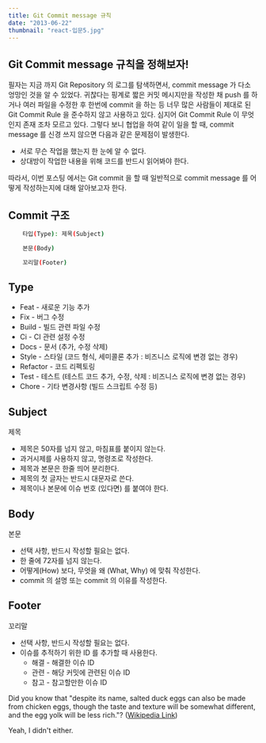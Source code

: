 ```yaml
---
title: Git Commit message 규칙
date: "2013-06-22"
thumbnail: "react-입문5.jpg"
---
```


## Git Commit message 규칙을 정해보자!

필자는 지금 까지 Git Repository 의 로그를 탐색하면서, commit message 가 다소 엉망인 것을 알 수 있었다.
귀찮다는 핑계로 짧은 커밋 메시지만을 작성한 채 push 를 하거나 여러 파일을 수정한 후 한번에 commit 을 하는 등 너무 많은 사람들이 제대로 된 Git Commit Rule 을 준수하지 않고 사용하고 있다. 심지어 Git Commit Rule 이 무엇인지 존재 조차 모르고 있다. 그렇다 보니 협업을 하여 같이 일을 할 때, commit message 를 신경 쓰지 않으면 다음과 같은 문제점이 발생한다.

- 서로 무슨 작업을 했는지 한 눈에 알 수 없다.
- 상대방이 작업한 내용을 위해 코드를 반드시 읽어봐야 한다.

따라서, 이번 포스팅 에서는 Git commit 을 할 때 일반적으로 commit message 를 어떻게 작성하는지에 대해 알아보고자 한다.

## Commit 구조

```bash
    타입(Type): 제목(Subject)

    본문(Body)

    꼬리말(Footer)
```

## Type

- Feat - 새로운 기능 추가
- Fix - 버그 수정
- Build - 빌드 관련 파일 수정
- Ci - CI 관련 설정 수정
- Docs - 문서 (추가, 수정 삭제)
- Style - 스타일 (코드 형식, 세미콜론 추가 : 비즈니스 로직에 변경 없는 경우)
- Refactor - 코드 리펙토링
- Test - 테스트 (테스트 코드 추가, 수정, 삭제 : 비즈니스 로직에 변경 없는 경우)
- Chore - 기타 변경사항 (빌드 스크립트 수정 등)

## Subject

제목

- 제목은 50자를 넘지 않고, 마침표를 붙이지 않는다.
- 과거시제를 사용하지 않고, 명령조로 작성한다.
- 제목과 본문은 한줄 띄어 분리한다.
- 제목의 첫 글자는 반드시 대문자로 쓴다.
- 제목이나 본문에 이슈 번호 (있다면) 를 붙여야 한다.

## Body

본문

- 선택 사항, 반드시 작성할 필요는 없다.
- 한 줄에 72자를 넘지 않는다.
- 어떻게(How) 보다, 무엇을 왜 (What, Why) 에 맞춰 작성한다.
- commit 의 설명 또는 commit 의 이유를 작성한다.

## Footer

꼬리말

- 선택 사항, 반드시 작성할 필요는 없다.
- 이슈를 추적하기 위한 ID 를 추가할 때 사용한다.
  - 해결 - 해결한 이슈 ID
  - 관련 - 해당 커밋에 관련된 이슈 ID
  - 참고 - 참고할만한 이슈 ID

Did you know that "despite its name, salted duck eggs can also be made from
chicken eggs, though the taste and texture will be somewhat different, and the
egg yolk will be less rich."?
([Wikipedia Link](https://en.wikipedia.org/wiki/Salted_duck_egg))

Yeah, I didn't either.
